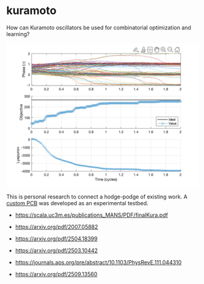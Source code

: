 # kuramoto

How can Kuramoto oscillators be used for combinatorial optimization and learning?

![](images/100node.png)

This is personal research to connect a hodge-podge of existing work. A [custom PCB](https://gigabug.org/posts/bug8/) was developed as an experimental testbed.
- https://scala.uc3m.es/publications_MANS/PDF/finalKura.pdf
- https://arxiv.org/pdf/2007.05882

- https://arxiv.org/pdf/2504.18399
- https://arxiv.org/pdf/2503.10442

- https://journals.aps.org/pre/abstract/10.1103/PhysRevE.111.044310

- https://arxiv.org/pdf/2509.13560

